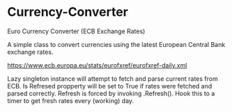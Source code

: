 # Currency-Converter
Euro Currency Converter (ECB Exchange Rates)

A simple class to convert currencies using the latest European Central Bank exchange rates.

https://www.ecb.europa.eu/stats/eurofxref/eurofxref-daily.xml

Lazy singleton instance will attempt to fetch and parse current rates from ECB. 
Is Refresed propperty will be set to True if rates were fetched and parsed correctly.
Refresh is forced by invoking .Refresh(). Hook this to a timer to get fresh rates every (working) day.
